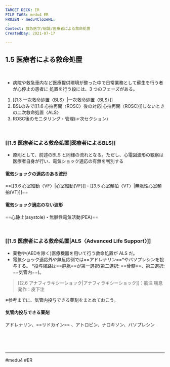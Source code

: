 ```yaml
---
TARGET DECK: ER
FILE TAGS: medu4 ER
FROZEN - medu4ClozeHL:
 : 
Context: 救急医学/総論/医療者による救命処置
CreatedDay: 2021-07-17

---
```


## 1.5 医療者による救命処置

<br>

* 病院や救急車内など医療提供環境が整った中で日常業務として蘇生を行う者が心停止の患者に 処置を行う段には、3 つのフェーズがある。
1. [[1.3 一次救命処置〈BLS〉|一次救命処置〈BLS〉]]
2. BSLのみで[[1.6 心拍再開〈ROSC〉後の対応|心拍再開〈ROSC〉]]しないときの二次救命処置〈ALS〉
3. ROSC後のモニタリング・管理(☞次セクション)

<br>

### [[1.5 医療者による救命処置|医療者によるBLS]]
* 原則として、前述のBLS と同様の流れとなる。ただし、心電図波形の観察は医療者自身が行い、電気ショック適応の有無を判別する
#### 電気ショックの適応のある波形
==[[3.6 心室細動〈VF〉|心室細動(VF)]]・[[3.5 心室頻拍〈VT〉|無脈性心室頻拍(VT)]]==
#### 電気ショック適応のない波形
==心静止(asystole)・無脈性電気活動(PEA)==
<!--ID: 1627801028890-->


<br>

### [[1.5 医療者による救命処置|ALS〈Advanced Life Support〉]]
* 薬物や(AEDを除く)医療機器を用いて行う救命処置が ALS だ。
* 電気ショック適応外や無反応例では==アドレナリン==\*やバソプレシンを投与する。
\*投与経路は==静脈==が第一選択(第二選択: ==骨髄==、第三選択: ==気管内==)。
>[[2.6 アナフィラキシーショック|アナフィラキシーショック]]：筋注
>喘息発作：皮下注
<!--ID: 1627801028896-->



 ※参考までに、気管内投与できる薬剤をまとめておこう。
 
#### 気管内投与できる薬剤
アドレナリン、==リドカイン== 、アトロピン、ナロキソン、バソプレシン
<!--ID: 1627801028902-->





<br><br><br>

---
#medu4 #ER   
